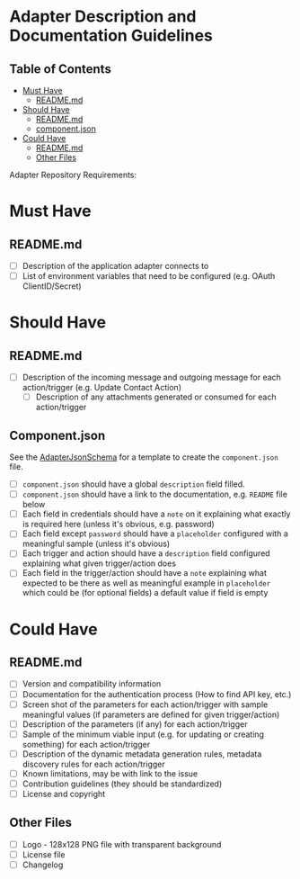# Adapter Description and Documentation Guidelines

## Table of Contents

- [Must Have](#must-have)
  - [README.md](#readmemd)
- [Should Have](#should-have)
  - [README.md](#readmemd-1)
  - [component.json](#componentjson)
- [Could Have](#could-have)
  - [README.md](#readmemd-2)
  - [Other Files](#other-files)


Adapter Repository Requirements:

# Must Have
## README.md
- [ ] Description of the application adapter connects to
- [ ] List of environment variables that need to be configured (e.g. OAuth ClientID/Secret)

# Should Have
## README.md
- [ ] Description of the incoming message and outgoing message for each action/trigger (e.g. Update Contact Action)
    - [ ] Description of any attachments generated or consumed for each action/trigger

## Component.json
See the [AdapterJsonSchema](https://github.com/openintegrationhub/Connectors/blob/master/Adapters/AdapterJsonSchema.json) for a template to create the `component.json` file.

- [ ] `component.json` should have a global `description` field filled.
- [ ] `component.json` should have a link to the documentation, e.g. `README` file below
- [ ] Each field in credentials should have a `note` on it explaining what exactly is required here (unless it's obvious, e.g. password)
- [ ] Each field except `password` should have a `placeholder` configured with a meaningful sample (unless it's obvious)
- [ ] Each trigger and action should have a `description` field configured explaining what given trigger/action does
- [ ] Each field in the trigger/action should have a `note` explaining what expected to be there as well as meaningful example
 in `placeholder` which could be (for optional fields) a default value if field is empty

# Could Have
## README.md
- [ ] Version and compatibility information
- [ ] Documentation for the authentication process (How to find API key, etc.)
- [ ] Screen shot of the parameters for each action/trigger with sample meaningful values (if parameters are defined for given trigger/action)
- [ ] Description of the parameters (if any) for each action/trigger
- [ ] Sample of the minimum viable input (e.g. for updating or creating something) for each action/trigger
- [ ] Description of the dynamic metadata generation rules, metadata discovery rules for each action/trigger
- [ ] Known limitations, may be with link to the issue
- [ ] Contribution guidelines (they should be standardized)
- [ ] License and copyright

## Other Files
- [ ] Logo - 128x128 PNG file with transparent background
- [ ] License file
- [ ] Changelog
